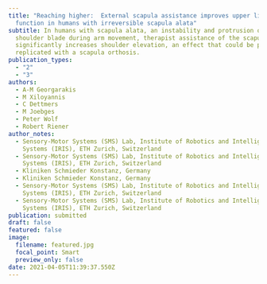 ```yaml
---
title: "Reaching higher:  External scapula assistance improves upper limb
  function in humans with irreversible scapula alata"
subtitle: In humans with scapula alata, an instability and protrusion of the
  shoulder blade during arm movement, therapist assistance of the scapula alone
  significantly increases shoulder elevation, an effect that could be partially
  replicated with a scapula orthosis.
publication_types:
  - "2"
  - "3"
authors:
  - A-M Georgarakis
  - M Xiloyannis
  - C Dettmers
  - M Joebges
  - Peter Wolf
  - Robert Riener
author_notes:
  - Sensory-Motor Systems (SMS) Lab, Institute of Robotics and Intelligent
    Systems (IRIS), ETH Zurich, Switzerland
  - Sensory-Motor Systems (SMS) Lab, Institute of Robotics and Intelligent
    Systems (IRIS), ETH Zurich, Switzerland
  - Kliniken Schmieder Konstanz, Germany
  - Kliniken Schmieder Konstanz, Germany
  - Sensory-Motor Systems (SMS) Lab, Institute of Robotics and Intelligent
    Systems (IRIS), ETH Zurich, Switzerland
  - Sensory-Motor Systems (SMS) Lab, Institute of Robotics and Intelligent
    Systems (IRIS), ETH Zurich, Switzerland
publication: submitted
draft: false
featured: false
image:
  filename: featured.jpg
  focal_point: Smart
  preview_only: false
date: 2021-04-05T11:39:37.550Z
---
```

